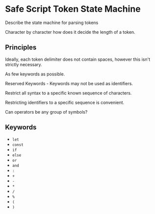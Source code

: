 # Safe Script Token State Machine

Describe the state machine for parsing tokens

Character by character how does it decide the length of a token.

## Principles

Ideally, each token delimiter does not contain spaces, however this isn't strictly necessary.

As few keywords as possible.

Reserved Keywords - Keywords may not be used as identifiers.

Restrict all syntax to a specific known sequence of characters.

Restricting identifiers to a specific sequence is convenient.

Can operators be any group of symbols?

## Keywords

- `let`
- `const`
- `if`
- `else`
- `or`
- `and`
- `:`
- `+`
- `-`
- `*`
- `/`
- `%`
- `(`
- `)`
